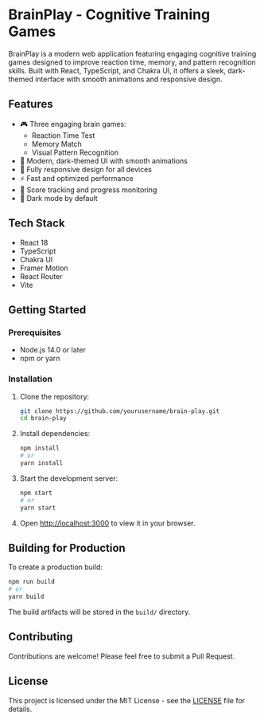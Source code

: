# BrainPlay - Cognitive Training Games

BrainPlay is a modern web application featuring engaging cognitive training games designed to improve reaction time, memory, and pattern recognition skills. Built with React, TypeScript, and Chakra UI, it offers a sleek, dark-themed interface with smooth animations and responsive design.

## Features

- 🎮 Three engaging brain games:
  - Reaction Time Test
  - Memory Match
  - Visual Pattern Recognition
- 🎨 Modern, dark-themed UI with smooth animations
- 📱 Fully responsive design for all devices
- ⚡ Fast and optimized performance
- 🎯 Score tracking and progress monitoring
- 🌙 Dark mode by default

## Tech Stack

- React 18
- TypeScript
- Chakra UI
- Framer Motion
- React Router
- Vite

## Getting Started

### Prerequisites

- Node.js 14.0 or later
- npm or yarn

### Installation

1. Clone the repository:
   ```bash
   git clone https://github.com/yourusername/brain-play.git
   cd brain-play
   ```

2. Install dependencies:
   ```bash
   npm install
   # or
   yarn install
   ```

3. Start the development server:
   ```bash
   npm start
   # or
   yarn start
   ```

4. Open [http://localhost:3000](http://localhost:3000) to view it in your browser.

## Building for Production

To create a production build:

```bash
npm run build
# or
yarn build
```

The build artifacts will be stored in the `build/` directory.

## Contributing

Contributions are welcome! Please feel free to submit a Pull Request.

## License

This project is licensed under the MIT License - see the [LICENSE](LICENSE) file for details. 